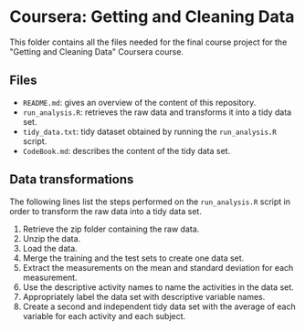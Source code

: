 # Coursera: Getting and Cleaning Data 

This folder contains all the files needed for the final course project for the "Getting and Cleaning Data" Coursera course.

## Files
* `README.md`: gives an overview of the content of this repository.
* `run_analysis.R`: retrieves the raw data and transforms it into a tidy data set.
* `tidy_data.txt`: tidy dataset obtained by running the `run_analysis.R` script.
* `CodeBook.md`: describes the content of the tidy data set.

## Data transformations
The following lines list the steps performed on the `run_analysis.R` script in order to transform the raw data into a tidy data set.
1. Retrieve the zip folder containing the raw data.
2. Unzip the data.
3. Load the data.
4. Merge the training and the test sets to create one data set.
5. Extract the measurements on the mean and standard deviation for each measurement.
6. Use the descriptive activity names to name the activities in the data set.
7. Appropriately label the data set with descriptive variable names.
8. Create a second and independent tidy data set with the average of each variable for each activity and each subject.
